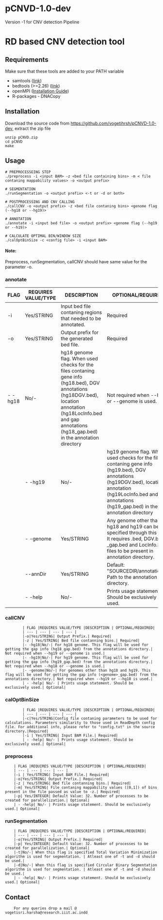 # pCNVD-1.0-dev

Version -1 for CNV detection Pipeline
# RD based CNV detection tool

## Requirements
Make sure that these tools are added to your PATH variable 
* samtools ([link](https://sourceforge.net/projects/samtools/))
* bedtools (>=2.26) ([link](http://bedtools.readthedocs.org/en/latest/content/installation.html))
* openMPI  ([Installation Guide](http://lsi.ugr.es/~jmantas/pdp/ayuda/datos/instalaciones/Install_OpenMPI_en.pdf))
* R-packages - DNACopy

## Installation
Download the source code from https://github.com/vogetihrsh/pCNVD-1.0-dev, extract the zip file

```
unzip pCNVD.zip
cd pCNVD
make 
```


## Usage
```
# PREPROCESSEING STEP
./preprocess -i <input BAM> -z <bed file containing bins> -m < file contaning mappability values> -o <output prefix> 

# SEGMENTATION
./runSegmentation -o <output prefix> <-t or -d or both>

# POSTPROCESSING AND CNV CALLING
./callCNV -o <output prefix> -z <bed file contaning bins> <genome flag (--hg18 or --hg19)>

# ANNOTATION 
./annotate -i <input bed file> -o <output prefix> <genome flag (--hg19 or --h19)>

# CALCULATE OPTIMAL BIN/WINDOW SIZE
./calOptBinSize -c <config file> -i <input BAM>
```
#### Note:
Preprocess, runSegmentation, callCNV should have same value for the parameter -o.

### annotate 


| FLAG |REQUIRES VALUE/TYPE |DESCRIPTION | OPTIONAL/REQUIRED|
| --- | --- | --- | --- |
| -i | Yes/STRING |Input bed file contaning regions that needed to be annotated.| Required |
| -o | Yes/STRING |Output prefix for the generated bed file. | Required|
| - -hg18 | No/- | hg18 genome flag. When used checks for the files contaning gene info (hg18.bed), DGV annotations (hg18DGV.bed), location annotation (hg18LocInfo.bed and gap annotations (hg18_gap.bed) in the annotation directory|Not required when --hg19 or --genome is used.|
		| - -hg19 | No/- | hg19 genome flag. When used checks for the files contaning gene info (hg19.bed), DGV annotations (hg19DGV.bed), location annotation (hg19LocInfo.bed and gap annotations (hg19_gap.bed) in the annotation directory|Not required when --hg18 or --genome is used|
			| - -genome | Yes/STRING | Any genome other than hg18 and hg19 can be specified through this flag. It requires <genome>.bed, <genome>DGV.bed, <genome>_gap.bed and <genome>LocInfo.bed  files to be present in annotation directory.| Not required when --hg18 or --hg19 is used.|
			| --annDir| Yes/STRING | Default: "SOURCEDIR/annotations". Path to the annotation directory.| Optional |
			| - -help| No/- | Prints usage statement. Should be exclusively used.| Optional| 

### callCNV
			| FLAG |REQUIRES VALUE/TYPE |DESCRIPTION | OPTIONAL/REQUIRED|
			| --- | --- | --- | --- |
			|-o|Yes/STRING| Output Prefix.| Required|
			|-z | Yes/STRING| Bed file contanning bins.| Required|
			|- -hg18|No/-| For hg18 genome. This flag will be used for getting the gap info (hg18_gap.bed) from the annotations directory.| Not required when --hg19 or --genome is used.|
			|- -hg19|No/-| For hg19 genome. This flag will be used for getting the gap info (hg19_gap.bed) from the annotations directory.| Not required when --hg18 or --genome is used.|
			|- -genome|No/-| For genomes other than hg18 and hg19. This flag will be used for getting the gap info (<genome>_gap.bed) from the annotations directory.| Not required when --hg19 or --hg18 is used.|
			| - -help| No/- | Prints usage statement. Should be exclusively used.| Optional| 

### calOptBinSize
			| FLAG |REQUIRES VALUE/TYPE |DESCRIPTION | OPTIONAL/REQUIRED|
			| --- | --- | --- | --- |
			|-c|Yes/STRING|Config file contaning parameters to be used for calculations. Parameters similarity to those used in ReadDepth config file. For additional info, please refer to "config.txt" in the source directory.|Required|
			|-i | Yes/STRING| Input BAM File.| Required|
			| - -help| No/- | Prints usage statement. Should be exclusively used.| Optional| 

### preprocess
		| FLAG |REQUIRES VALUE/TYPE |DESCRIPTION | OPTIONAL/REQUIRED|
		| --- | --- | --- | --- |
		|-i | Yes/STRING| Input BAM File.| Required|
		|-o|Yes/STRING| Output Prefix.| Required|
		|-z | Yes/STRING| Bed file contanning bins.| Required|
		|-m| Yes/STRING| File contaning mappability values ([0,1]) of bins present in the file passed as value to -z.| Required|
		|-p| Yes/INTEGER| Default Value: 32. Number of processes to be created for parallelization.| Optional|
		| - -help| No/- | Prints usage statement. Should be exclusively used.| Optional|

### runSegmentation
		| FLAG |REQUIRES VALUE/TYPE |DESCRIPTION | OPTIONAL/REQUIRED|
		| --- | --- | --- | --- |
		|-o|Yes/STRING| Output Prefix.| Required|
		|-p| Yes/INTEGER| Default Value: 32. Number of processes to be created for parallelization.| Optional|
		|-t|No/-| When this flag is specified Total Variation Minimization algorithm is used for segmentation. | Atleast one of -t and -d should be used.|
		|-d|No/-| When this flag is specified Circular Binary Segmentation algorithm is used for segmentation. | Atleast one of -t and -d should be used.|
		| - -help| No/- | Prints usage statement. Should be exclusively used.| Optional|





## Contact
		For any queries drop a mail @ vogetisri.harsha@research.iiit.ac.indd
